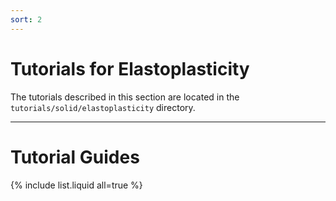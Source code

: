```yaml
---
sort: 2
---
```


# Tutorials for Elastoplasticity

The tutorials described in this section are located in the `tutorials/solid/elastoplasticity` directory.

---

# Tutorial Guides

{% include list.liquid all=true %}
